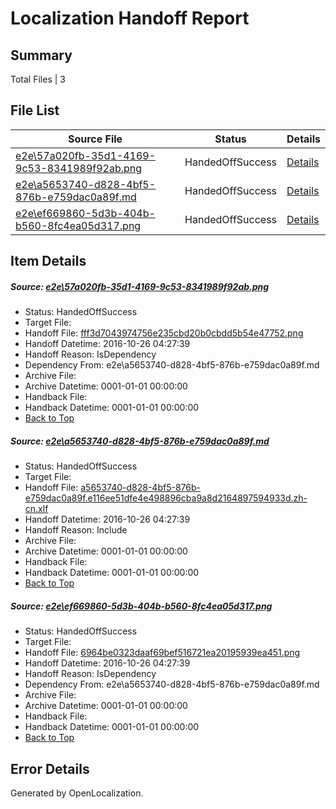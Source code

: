 # <a name='report-top'></a> Localization Handoff Report

## Summary
 Total Files | 3

## File List
 Source File | Status | Details 
 ----------- | ------ | ------- 
 [e2e\57a020fb-35d1-4169-9c53-8341989f92ab.png](https://github.com/OpenLocalizationTestOrg/ol-test0/blob/0be6bd787a2887598e4a334ff6814ffee8e84d2c/e2e/57a020fb-35d1-4169-9c53-8341989f92ab.png) | HandedOffSuccess | [Details](#fff3d7043974756e235cbd20b0cbdd5b54e477522)
 [e2e\a5653740-d828-4bf5-876b-e759dac0a89f.md](https://github.com/OpenLocalizationTestOrg/ol-test0/blob/0be6bd787a2887598e4a334ff6814ffee8e84d2c/e2e/a5653740-d828-4bf5-876b-e759dac0a89f.md) | HandedOffSuccess | [Details](#14b34720270355028abfc9167a97defec9848b684)
 [e2e\ef669860-5d3b-404b-b560-8fc4ea05d317.png](https://github.com/OpenLocalizationTestOrg/ol-test0/blob/0be6bd787a2887598e4a334ff6814ffee8e84d2c/e2e/ef669860-5d3b-404b-b560-8fc4ea05d317.png) | HandedOffSuccess | [Details](#6964be0323daaf69bef516721ea20195939ea4516)

## Item Details
##### <a name='fff3d7043974756e235cbd20b0cbdd5b54e477522'></a> Source: [e2e\57a020fb-35d1-4169-9c53-8341989f92ab.png](https://github.com/OpenLocalizationTestOrg/ol-test0/blob/0be6bd787a2887598e4a334ff6814ffee8e84d2c/e2e/57a020fb-35d1-4169-9c53-8341989f92ab.png)
* Status: HandedOffSuccess
* Target File: 
* Handoff File: [fff3d7043974756e235cbd20b0cbdd5b54e47752.png](https://github.com/OpenLocalizationTestOrg/ol-test0-handoff/blob/c28a1fbbd92a32e1803f5b1991b5ba263acd8765/ol-handoff/OpenLocalizationTestOrg/ol-test0-zhcn/shujia/ht/fff3d7043974756e235cbd20b0cbdd5b54e47752.png)
* Handoff Datetime: 2016-10-26 04:27:39
* Handoff Reason: IsDependency
* Dependency From: e2e\a5653740-d828-4bf5-876b-e759dac0a89f.md
* Archive File: 
* Archive Datetime: 0001-01-01 00:00:00
* Handback File: 
* Handback Datetime: 0001-01-01 00:00:00
* [Back to Top](#report-top)

##### <a name='14b34720270355028abfc9167a97defec9848b684'></a> Source: [e2e\a5653740-d828-4bf5-876b-e759dac0a89f.md](https://github.com/OpenLocalizationTestOrg/ol-test0/blob/0be6bd787a2887598e4a334ff6814ffee8e84d2c/e2e/a5653740-d828-4bf5-876b-e759dac0a89f.md)
* Status: HandedOffSuccess
* Target File: 
* Handoff File: [a5653740-d828-4bf5-876b-e759dac0a89f.e116ee51dfe4e498896cba9a8d2164897594933d.zh-cn.xlf](https://github.com/OpenLocalizationTestOrg/ol-test0-handoff/blob/c28a1fbbd92a32e1803f5b1991b5ba263acd8765/ol-handoff/OpenLocalizationTestOrg/ol-test0-zhcn/shujia/ht/a5653740-d828-4bf5-876b-e759dac0a89f.e116ee51dfe4e498896cba9a8d2164897594933d.zh-cn.xlf)
* Handoff Datetime: 2016-10-26 04:27:39
* Handoff Reason: Include
* Archive File: 
* Archive Datetime: 0001-01-01 00:00:00
* Handback File: 
* Handback Datetime: 0001-01-01 00:00:00
* [Back to Top](#report-top)

##### <a name='6964be0323daaf69bef516721ea20195939ea4516'></a> Source: [e2e\ef669860-5d3b-404b-b560-8fc4ea05d317.png](https://github.com/OpenLocalizationTestOrg/ol-test0/blob/0be6bd787a2887598e4a334ff6814ffee8e84d2c/e2e/ef669860-5d3b-404b-b560-8fc4ea05d317.png)
* Status: HandedOffSuccess
* Target File: 
* Handoff File: [6964be0323daaf69bef516721ea20195939ea451.png](https://github.com/OpenLocalizationTestOrg/ol-test0-handoff/blob/c28a1fbbd92a32e1803f5b1991b5ba263acd8765/ol-handoff/OpenLocalizationTestOrg/ol-test0-zhcn/shujia/ht/6964be0323daaf69bef516721ea20195939ea451.png)
* Handoff Datetime: 2016-10-26 04:27:39
* Handoff Reason: IsDependency
* Dependency From: e2e\a5653740-d828-4bf5-876b-e759dac0a89f.md
* Archive File: 
* Archive Datetime: 0001-01-01 00:00:00
* Handback File: 
* Handback Datetime: 0001-01-01 00:00:00
* [Back to Top](#report-top)


## Error Details

Generated by OpenLocalization.
